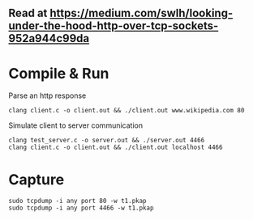 ## Read at https://medium.com/swlh/looking-under-the-hood-http-over-tcp-sockets-952a944c99da

# Compile & Run

Parse an http response
```
clang client.c -o client.out && ./client.out www.wikipedia.com 80
```

Simulate client to server communication
```
clang test_server.c -o server.out && ./server.out 4466
clang client.c -o client.out && ./client.out localhost 4466
```

# Capture
```
sudo tcpdump -i any port 80 -w t1.pkap
sudo tcpdump -i any port 4466 -w t1.pkap
```
